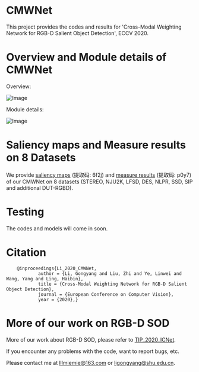 # CMWNet
   This project provides the codes and results for 'Cross-Modal Weighting Network for RGB-D Salient Object Detection', ECCV 2020.

# Overview and Module details of CMWNet
   Overview:

   ![Image](https://github.com/MathLee/CMWNet/tree/master/Images/Network_Overview.png)

   Module details:

   ![Image](https://github.com/MathLee/CMWNet/tree/master/Images/Module_details.png)
  
# Saliency maps and Measure results on 8 Datasets
   We provide [saliency maps](https://pan.baidu.com/s/1ShP41pA04YEx_bLuBOlDHg) (提取码: 6f2j) and [measure results](https://pan.baidu.com/s/1gmswn6s7jbpj7byndanYhg) (提取码: p0y7) of our CMWNet on 8 datasets (STEREO, NJU2K, LFSD, DES, NLPR, SSD, SIP and additional DUT-RGBD).
   
# Testing
   The codes and models will come in soon.
   
# Citation
        @inproceedings{Li_2020_CMWNet,
                author = {Li, Gongyang and Liu, Zhi and Ye, Linwei and Wang, Yang and Ling, Haibin},
                title = {Cross-Modal Weighting Network for RGB-D Salient Object Detection},
                journal = {European Conference on Computer Vision},
                year = {2020},}

# More of our work on RGB-D SOD
   More of our work about RGB-D SOD, please refer to [TIP_2020_ICNet](https://github.com/MathLee/ICNet-for-RGBD-SOD).

If you encounter any problems with the code, want to report bugs, etc.

Please contact me at lllmiemie@163.com or ligongyang@shu.edu.cn.

